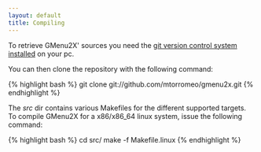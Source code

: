 ```yaml
---
layout: default
title: Compiling
---
```


To retrieve GMenu2X' sources you need the [git version control system installed](http://help.github.com/linux-git-installation/) on your pc.

You can then clone the repository with the following command:

{% highlight bash %}
git clone git://github.com/mtorromeo/gmenu2x.git
{% endhighlight %}

The *src* dir contains various Makefiles for the different supported targets.
To compile GMenu2X for a x86/x86_64 linux system, issue the following command:

{% highlight bash %}
cd src/
make -f Makefile.linux
{% endhighlight %}